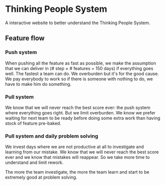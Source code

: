 # Thinking People System

A interactive website to better understand the Thinking People System.

## Feature flow

### Push system

When pushing all the feature as fast as possible, we make the assumption that we can deliver in (# step × # features = 150 days) if everything goes well. The fastest a team can do. We overburden but it's for the good cause. We pay everybody to work so if there is someone with nothing to do, we have to make him do something.

### Pull system

We know that we will never reach the best score ever: the push system where everything goes right. But we limit overburden. We know we prefer waiting for next team to be ready before doing some extra work than having stock of feature pre-baked.

### Pull system and daily problem solving

We invest days where we are not productive at all to investigate and learning from our mistake. We know that we will never reach the best score ever and we know that mistakes will reappear. So we take more time to understand and limit rework.

The more the team investigate, the more the team learn and start to be extremely good at problem solving.

